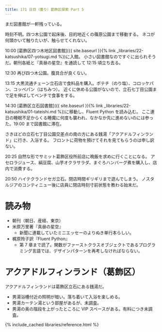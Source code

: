 ```yaml
---
title: 171 日目（曇り）葛飾区探索 Part 5
---
```


まだ図書館が一軒残っている。

時刻不明。四つ木公園で起床後、目的地近くの篠原公園まで移動する。
ネコが何頭かいて触りたいが、触らせてくれない。

10:00 [葛飾区四つ木地区図書館]({{ site.baseurl }}{% link _libraries/22-katsushika/07-yotsugi.md %})に入館。
小さい図書館なのですぐに出られそうだ。朝刊各紙と『真昼の星空』を通読して 12:15 頃立ち去る。

12:30 再び四つ木公園。腹具合が良くない。

13:15 大黒流通チェーン立石店で食料品を購入。ポテチ（のり塩）、コロッケパン、コッペパン（はちみつ）。
近くに休める公園がないので、立石七丁目公園まで足を伸ばしてベンチで食事をする。

14:30 [葛飾区立石図書館]({{ site.baseurl }}{% link _libraries/22-katsushika/01-tateishi.md %})に移動し、Fluent Python を読み込む。
ここ連日の睡眠不足からくる睡魔に何度も襲われ、なかなか先に進めないのには参った。19:00 まで図書館に滞在。

さきほどの立石七丁目公園交差点の南の方にある銭湯「アクアドルフィンランド」に行き、入浴する。
フロントに荷物を預けてそれを見てもらうのは申し訳ない。

20:25 自然な形でサミット葛飾区役所前店に晩飯を求めに行くことになる。
アセロラジュース、絹豆腐、山芋オクラサラダ、まぐろハンバーグ煮を購入し、店内で消費する。

20:50 ハイテクランドセガ立石。閉店時間ギリギリまで遊んでしまう。
ノスタルジアのコンティニュー後に店員に閉店時刻寸前状態を教わる始末だ。

# 読み物

* 朝刊（朝日、産経、東京）
* 米原万里著『真昼の星空』
  * 新聞に連載していたミニエッセーのよりぬき単行本らしい。
* 梶原玲子訳『Fluent Python』
  * 第 7 章まで読了。関数がファーストクラスオブジェクトであるプログラミング言語では、デザインパターンを再考しなければならない。

# アクアドルフィンランド（葛飾区）

アクアドルフィンランドは葛飾区立石にある銭湯だ。

* 男湯浴槽付近の照明が暗い。落ち着いて入浴を楽しめる。
* 男湯カーテン湯という部屋があるが、未調査。
* 男湯の奥の階段を上がったところに VIP スペースがある。有料につき未調査。

{% include_cached libraries/reference.html %}

